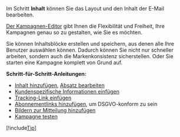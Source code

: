 <!-- markdownlint-disable-file MD041 -->
Im Schritt **Inhalt** können Sie das Layout und den Inhalt der E-Mail bearbeiten.

[Der Kampagnen-Editor][1] gibt Ihnen die Flexibilität und Freiheit, Ihre Kampagnen genau so zu gestalten, wie Sie es möchten.

Sie können Inhaltsblöcke erstellen und speichern, aus denen alle Ihre Benutzer auswählen können. Dadurch können Sie nicht nur schneller arbeiten, sondern auch die Markenkonsistenz sicherstellen. Oder Sie starten eine Kampagne komplett von Grund auf.

**Schritt-für-Schritt-Anleitungen:**

* [Inhalt hinzufügen][3], [Absatz bearbeiten][4]
* [Kundenspezifische Informationen einfügen][5]
* [Tracking-Link einfügen][11]
* [Abonnementlinks hinzufügen][8], um DSGVO-konform zu sein
* [Bildern zur Mitteilung hinzufügen][2]
* [Kampagne testen][7]

[!include[Tip](tip-mailing-save-draft.md)]

<!-- Referenced links -->
[1]: ../../../../editor/learn/index.md
[2]: ../../../../editor/learn/insert-images-in-message.md
[3]: ../../../../editor/learn/add-content.md
[4]: ../../../../editor/learn/edit-paragraph.md
[5]: ../../../../editor/learn/add-merge-tag.md
[11]: ../../../../tracked-links/learn/add-tracked-link-to-msg.md
[8]: ../add-unsubscribe-link.md
[7]: ../send-test-email.md

<!-- Referenced images -->
